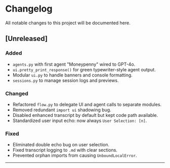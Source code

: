 # Changelog

All notable changes to this project will be documented here.

## [Unreleased]

### Added
- `agents.py` with first agent "Moneypenny" wired to GPT-4o.
- `ui.pretty_print_response()` for green typewriter-style agent output.
- Modular `ui.py` to handle banners and console formatting.
- `sessions.py` to manage session logs and previews.

### Changed
- Refactored `flow.py` to delegate UI and agent calls to separate modules.
- Removed redundant `import ui` shadowing bug.
- Disabled enhanced transcript by default but kept code path available.
- Standardized user input echo: now always `User Selection: [n]`.

### Fixed
- Eliminated double echo bug on user selection.
- Fixed transcript logging to `.md` with clear sections.
- Prevented orphan imports from causing `UnboundLocalError`.

---
